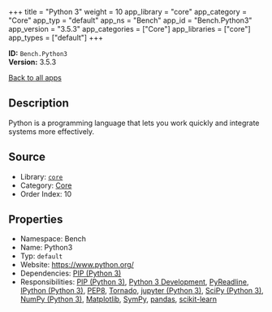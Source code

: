 ﻿+++
title = "Python 3"
weight = 10
app_library = "core"
app_category = "Core"
app_typ = "default"
app_ns = "Bench"
app_id = "Bench.Python3"
app_version = "3.5.3"
app_categories = ["Core"]
app_libraries = ["core"]
app_types = ["default"]
+++

**ID:** `Bench.Python3`  
**Version:** 3.5.3  
<!--more-->

[Back to all apps](/apps/)

## Description
Python is a programming language that lets you work quickly and integrate systems more effectively.

## Source

* Library: [`core`](/app_libraries/core)
* Category: [Core](/app_categories/core)
* Order Index: 10

## Properties

* Namespace: Bench
* Name: Python3
* Typ: `default`
* Website: <https://www.python.org/>
* Dependencies: [PIP (Python 3)](/apps/Bench.Python3.Pip)
* Responsibilities: [PIP (Python 3)](/apps/Bench.Python3.Pip), [Python 3 Development](/apps/Bench.Group.Python3Development), [PyReadline](/apps/Bench.Python.PyReadline), [IPython (Python 3)](/apps/Bench.Python3.IPython), [PEP8](/apps/Bench.Python.PEP8), [Tornado](/apps/Bench.Python.Tornado), [jupyter (Python 3)](/apps/Bench.Python3.Jupyter), [SciPy (Python 3)](/apps/Bench.Python3.SciPy), [NumPy (Python 3)](/apps/Bench.Python3.NumPy), [Matplotlib](/apps/Bench.Python.Matplotlib), [SymPy](/apps/Bench.Python.SymPy), [pandas](/apps/Bench.Python.Pandas), [scikit-learn](/apps/Bench.Python3.SciKitLearn)

